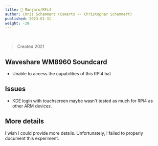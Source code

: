 ```yaml
---
title: 🥧 Manjaro/RPi4
author: Chris Schammert (csmertx -- Christopher Schammert)
published: 2023-01-31
weight: -20
---
```


<br />

> Created 2021

## Waveshare WM8960 Soundcard

- Unable to access the capabilities of this RPi4 hat

## Issues

- KDE login with touchscreen maybe wasn't tested as much for RPi4 as other ARM devices.

## More details

I wish I could provide more details. Unfortunately, I failed to properly document this experiment.